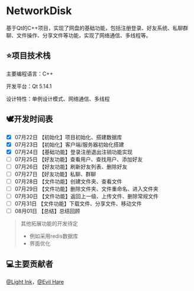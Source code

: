 # NetworkDisk
基于Qt的C++项目，实现了网盘的基础功能，包括注册登录、好友系统、私聊群聊、文件操作、分享文件等功能，实现了网络通信、多线程等。

## :star:项目技术栈

主要编程语言：C++

开发平台：Qt 5.14.1

设计特性：单例设计模式、网络通信、多线程

## :dove:开发时间表

- [x] 07月22日    【初始化】项目初始化、搭建数据库
- [x] 07月23日    【初始化】客户端/服务器初始化搭建
- [x] 07月24日    【基础功能】登录注册退出注销功能实现
- [ ] 07月25日    【好友功能】查看用户、查找用户、添加好友
- [ ] 07月26日    【好友功能】刷新好友列表、删除好友
- [ ] 07月27日    【好友功能】私聊、群聊
- [ ] 07月28日    【文件功能】创建文件夹、查看文件
- [ ] 07月29日    【文件功能】删除文件夹、文件重命名、进入文件夹
- [ ] 07月30日    【文件功能】返回上一级、上传文件、删除常规文件
- [ ] 07月31日    【文件功能】下载文件、分享文件、移动文件
- [ ] 08月01日    【总结】总结回顾

> 其他拓展功能的开发待定
>
> * 例如采用redis数据库
> * 界面优化

## :computer:主要贡献者

[@Light Ink](https://github.com/LightInk2020)，[@Evil Hare](https://github.com/eharecz)


